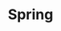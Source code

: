 ---
layout: default
title: Spring
nav_order: 1
has_children: true
parent: TechStack
permalink: /docs/techstack/spring
---